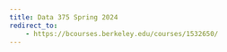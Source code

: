 ```yaml
---
title: Data 375 Spring 2024
redirect_to:
    - https://bcourses.berkeley.edu/courses/1532650/
---
```

